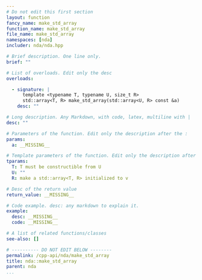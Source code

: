 ```yaml
---
# Do not edit this first section
layout: function
fancy_name: make_std_array
function_name: make_std_array
file_name: make_std_array
namespaces: [nda]
includer: nda/nda.hpp

# Brief description. One line only.
brief: ""

# List of overloads. Edit only the desc
overloads:

  - signature: |
      template <typename T, typename U, size_t R> 
      std::array<T, R> make_std_array(std::array<U, R> const &a)
    desc: ""

# Long description. Any Markdown, with code, latex, multiline with |
desc: ""

# Parameters of the function. Edit only the description after the :
params:
  a: __MISSING__

# Template parameters of the function. Edit only the description after the :
tparams:
  T: T must be constructible from U
  U: ""
  R: make a std::array<T, R> initialized to v

# Desc of the return value
return_value: __MISSING__

# Code example. desc: any markdown to explain it.
example:
  desc: __MISSING__
  code: __MISSING__

# A list of related functions/classes
see-also: []

# ---------- DO NOT EDIT BELOW --------
permalink: /cpp-api/nda/make_std_array
title: nda::make_std_array
parent: nda
...
```


